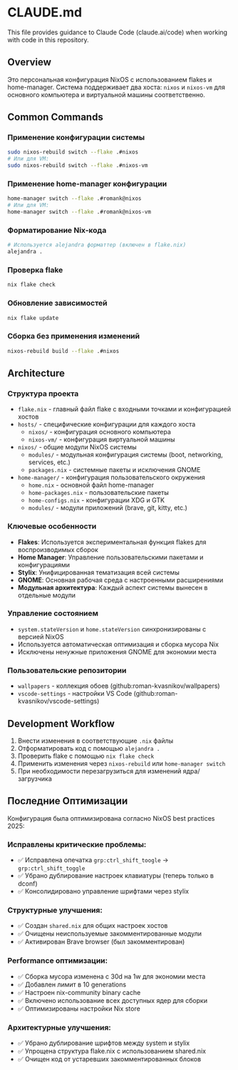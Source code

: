 # CLAUDE.md

This file provides guidance to Claude Code (claude.ai/code) when working with code in this repository.

## Overview

Это персональная конфигурация NixOS с использованием flakes и home-manager. Система поддерживает два хоста: `nixos` и `nixos-vm` для основного компьютера и виртуальной машины соответственно.

## Common Commands

### Применение конфигурации системы

```bash
sudo nixos-rebuild switch --flake .#nixos
# Или для VM:
sudo nixos-rebuild switch --flake .#nixos-vm
```

### Применение home-manager конфигурации

```bash
home-manager switch --flake .#romank@nixos
# Или для VM:
home-manager switch --flake .#romank@nixos-vm
```

### Форматирование Nix-кода

```bash
# Используется alejandra форматтер (включен в flake.nix)
alejandra .
```

### Проверка flake

```bash
nix flake check
```

### Обновление зависимостей

```bash
nix flake update
```

### Сборка без применения изменений

```bash
nixos-rebuild build --flake .#nixos
```

## Architecture

### Структура проекта

- `flake.nix` - главный файл flake с входными точками и конфигурацией хостов
- `hosts/` - специфические конфигурации для каждого хоста
  - `nixos/` - конфигурация основного компьютера
  - `nixos-vm/` - конфигурация виртуальной машины
- `nixos/` - общие модули NixOS системы
  - `modules/` - модульная конфигурация системы (boot, networking, services, etc.)
  - `packages.nix` - системные пакеты и исключения GNOME
- `home-manager/` - конфигурация пользовательского окружения
  - `home.nix` - основной файл home-manager
  - `home-packages.nix` - пользовательские пакеты
  - `home-configs.nix` - конфигурации XDG и GTK
  - `modules/` - модули приложений (brave, git, kitty, etc.)

### Ключевые особенности

- **Flakes**: Используется экспериментальная функция flakes для воспроизводимых сборок
- **Home Manager**: Управление пользовательскими пакетами и конфигурациями
- **Stylix**: Унифицированная тематизация всей системы
- **GNOME**: Основная рабочая среда с настроенными расширениями
- **Модульная архитектура**: Каждый аспект системы вынесен в отдельные модули

### Управление состоянием

- `system.stateVersion` и `home.stateVersion` синхронизированы с версией NixOS
- Используется автоматическая оптимизация и сборка мусора Nix
- Исключены ненужные приложения GNOME для экономии места

### Пользовательские репозитории

- `wallpapers` - коллекция обоев (github:roman-kvasnikov/wallpapers)
- `vscode-settings` - настройки VS Code (github:roman-kvasnikov/vscode-settings)

## Development Workflow

1. Внести изменения в соответствующие `.nix` файлы
2. Отформатировать код с помощью `alejandra .`
3. Проверить flake с помощью `nix flake check`
4. Применить изменения через `nixos-rebuild` или `home-manager switch`
5. При необходимости перезагрузиться для изменений ядра/загрузчика

## Последние Оптимизации

Конфигурация была оптимизирована согласно NixOS best practices 2025:

### Исправлены критические проблемы:

- ✅ Исправлена опечатка `grp:ctrl_shift_toogle` → `grp:ctrl_shift_toggle`
- ✅ Убрано дублирование настроек клавиатуры (теперь только в dconf)
- ✅ Консолидировано управление шрифтами через stylix

### Структурные улучшения:

- ✅ Создан `shared.nix` для общих настроек хостов
- ✅ Очищены неиспользуемые закомментированные модули
- ✅ Активирован Brave browser (был закомментирован)

### Performance оптимизации:

- ✅ Сборка мусора изменена с 30d на 1w для экономии места
- ✅ Добавлен лимит в 10 generations
- ✅ Настроен nix-community binary cache
- ✅ Включено использование всех доступных ядер для сборки
- ✅ Оптимизированы настройки Nix store

### Архитектурные улучшения:

- ✅ Убрано дублирование шрифтов между system и stylix
- ✅ Упрощена структура flake.nix с использованием shared.nix
- ✅ Очищен код от устаревших закомментированных блоков
